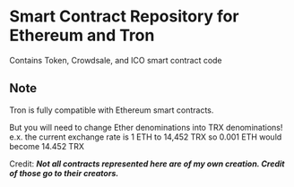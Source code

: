 # Smart Contract Repository for Ethereum and Tron

Contains Token, Crowdsale, and ICO smart contract code

## Note
Tron is fully compatible with Ethereum smart contracts.

But you will need to change Ether denominations into TRX denominations!
e.x. the current exchange rate is 1 ETH to 14,452 TRX so 0.001 ETH would become 14.452 TRX


Credit:
***Not all contracts represented here are of my own creation. Credit of those go to their creators.***
